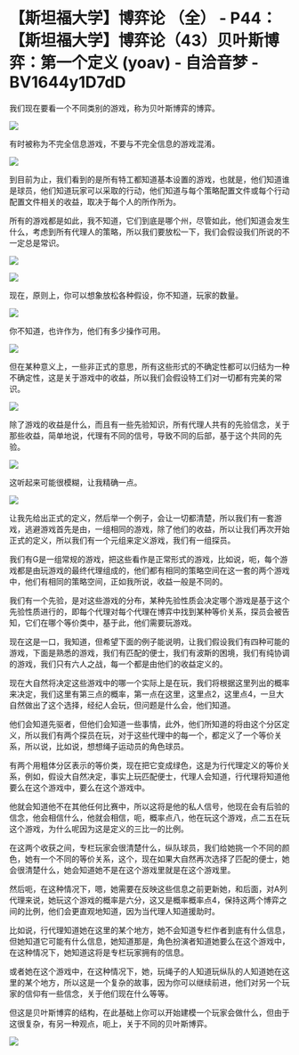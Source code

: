 # 【斯坦福大学】博弈论 （全） - P44：【斯坦福大学】博弈论（43）贝叶斯博弈：第一个定义 (yoav) - 自洽音梦 - BV1644y1D7dD

我们现在要看一个不同类别的游戏，称为贝叶斯博弈的博弈。

![](img/674f7a2b08ec6219aff133eeb8865478_1.png)

有时被称为不完全信息游戏，不要与不完全信息的游戏混淆。

![](img/674f7a2b08ec6219aff133eeb8865478_3.png)

到目前为止，我们看到的是所有特工都知道基本设置的游戏，也就是，他们知道谁是球员，他们知道玩家可以采取的行动，他们知道与每个策略配置文件或每个行动配置文件相关的收益，取决于每个人的所作所为。

所有的游戏都是如此，我不知道，它们到底是哪个州，尽管如此，他们知道会发生什么，考虑到所有代理人的策略，所以我们要放松一下，我们会假设我们所说的不一定总是常识。



![](img/674f7a2b08ec6219aff133eeb8865478_5.png)

![](img/674f7a2b08ec6219aff133eeb8865478_6.png)

现在，原则上，你可以想象放松各种假设，你不知道，玩家的数量。

![](img/674f7a2b08ec6219aff133eeb8865478_8.png)

你不知道，也许作为，他们有多少操作可用。

![](img/674f7a2b08ec6219aff133eeb8865478_10.png)

但在某种意义上，一些非正式的意思，所有这些形式的不确定性都可以归结为一种不确定性，这是关于游戏中的收益，所以我们会假设特工们对一切都有完美的常识。



![](img/674f7a2b08ec6219aff133eeb8865478_12.png)

除了游戏的收益是什么，而且有一些先验知识，所有代理人共有的先验信念，关于那些收益，简单地说，代理有不同的信号，导致不同的后部，基于这个共同的先验。



![](img/674f7a2b08ec6219aff133eeb8865478_14.png)

这听起来可能很模糊，让我精确一点。

![](img/674f7a2b08ec6219aff133eeb8865478_16.png)

让我先给出正式的定义，然后举一个例子，会让一切都清楚，所以我们有一套游戏，逃避游戏首先是由，一组相同的游戏，除了他们的收益，所以让我们再次开始正式的定义，所以我们有一个元组来定义游戏，我们有一组探员。

我们有G是一组常规的游戏，把这些看作是正常形式的游戏，比如说，呃，每个游戏都是由玩游戏的最终代理组成的，他们都有相同的策略空间在这一套的两个游戏中，他们有相同的策略空间，正如我所说，收益一般是不同的。

我们有一个先验，是对这些游戏的分布，某种先验性质会决定哪个游戏是基于这个先验性质进行的，即每个代理对每个代理在博弈中找到某种等价关系，探员会被告知，它们在哪个等价类中，基于此，他们需要玩游戏。

现在这是一口，我知道，但希望下面的例子能说明，让我们假设我们有四种可能的游戏，下面是熟悉的游戏，我们有匹配的便士，我们有波斯的困境，我们有纯协调的游戏，我们只有六人之战，每一个都是由他们的收益定义的。

现在大自然将决定这些游戏中的哪一个实际上是在玩，我们将根据这里列出的概率来决定，我们这里有第三点的概率，第一点在这里，这里点2，这里点4，一旦大自然做出了这个选择，经纪人会玩，但问题是什么会，他们知道。

他们会知道先驱者，但他们会知道一些事情，此外，他们所知道的将由这个分区定义，所以我们有两个探员在玩，对于这些代理中的每一个，都定义了一个等价关系，所以说，比如说，想想绳子运动员的角色球员。

有两个用粗体分区表示的等价类，现在把它变成绿色，这是为行代理定义的等价关系，例如，假设大自然决定，事实上玩匹配便士，代理人会知道，行代理将知道他要么在这个游戏中，要么在这个游戏中。

他就会知道他不在其他任何比赛中，所以这将是他的私人信号，他现在会有后验的信念，他会相信什么，他就会相信，呃，概率点八，他在玩这个游戏，点二五在玩这个游戏，为什么呢因为这是定义的三比一的比例。

在这两个收获之间，专栏玩家会很清楚什么，纵队球员，我们给她挑一个不同的颜色，她有一个不同的等价关系，这个，现在如果大自然再次选择了匹配的便士，她会很清楚什么，她会知道她不是在这个游戏里就是在这个游戏里。

然后呃，在这种情况下，嗯，她需要在反映这些信息之前更新她，和后面，对A列代理来说，她玩这个游戏的概率是六分，这又是概率概率点4，保持这两个博弈之间的比例，他们会更直观地知道，因为当代理人知道援助时。

比如说，行代理知道她在这里的某个地方，她不会知道专栏作者到底有什么信息，但她知道它可能有什么信息，她知道那是，角色扮演者知道她要么在这个游戏中，在这种情况下，她知道这将是专栏玩家拥有的信息。

或者她在这个游戏中，在这种情况下，她，玩绳子的人知道玩纵队的人知道她在这里的某个地方，所以这是一个复杂的故事，因为你可以继续前进，他们对另一个玩家的信仰有一些信念，关于他们现在什么等等。

但这是贝叶斯博弈的结构，在此基础上你可以开始建模一个玩家会做什么，但由于这很复杂，有另一种观点，呃上，关于不同的贝叶斯博弈。



![](img/674f7a2b08ec6219aff133eeb8865478_18.png)